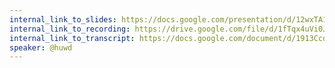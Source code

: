 ```yaml
---
internal_link_to_slides: https://docs.google.com/presentation/d/12wxTA16ZuYURas3TYygc4SagVYneqCOy6AbUzQSAo3M/
internal_link_to_recording: https://drive.google.com/file/d/1fTqx4uVi0JMzpqsuP2VXqaiaqRwjmb9N/view
internal_link_to_transcript: https://docs.google.com/document/d/1913Ccdn0SI4FDzqXaLhvzP1qo8AN-VgGlZvXwK--CS4
speaker: @huwd
---
```


